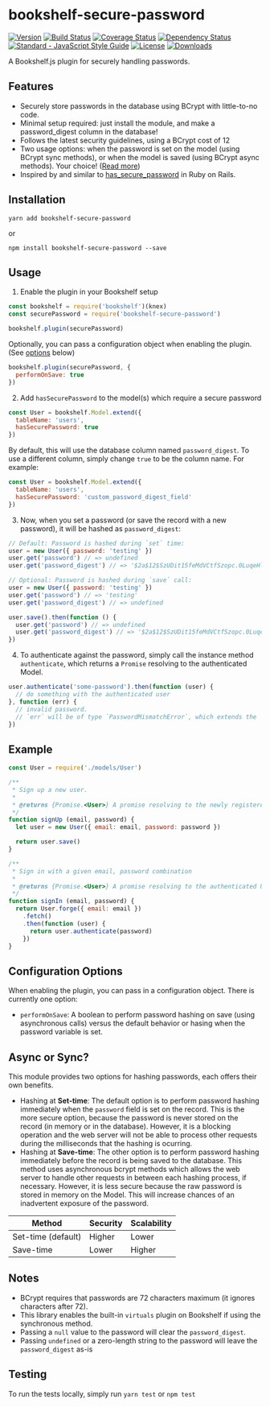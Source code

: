 # bookshelf-secure-password

[![Version](https://img.shields.io/npm/v/bookshelf-secure-password.svg)](https://www.npmjs.com/package/bookshelf-secure-password)
[![Build Status](https://img.shields.io/travis/venables/bookshelf-secure-password/master.svg)](https://travis-ci.org/venables/bookshelf-secure-password)
[![Coverage Status](https://img.shields.io/coveralls/venables/bookshelf-secure-password.svg)](https://coveralls.io/github/venables/bookshelf-secure-password)
[![Dependency Status](https://david-dm.org/venables/bookshelf-secure-password.png)](https://david-dm.org/venables/bookshelf-secure-password)
[![Standard - JavaScript Style Guide](https://img.shields.io/badge/code_style-standard-brightgreen.svg)](http://standardjs.com/)
[![License](https://img.shields.io/npm/l/bookshelf-secure-password.svg)](https://github.com/venables/bookshelf-secure-password/blob/master/LICENSE.txt)
[![Downloads](https://img.shields.io/npm/dm/bookshelf-secure-password.svg)](https://www.npmjs.com/package/bookshelf-secure-password)

A Bookshelf.js plugin for securely handling passwords.

## Features

* Securely store passwords in the database using BCrypt with little-to-no code.
* Minimal setup required: just install the module, and make a password_digest column in the database!
* Follows the latest security guidelines, using a BCrypt cost of 12
* Two usage options: when the password is set on the model (using BCrypt sync methods), or when the model is saved (using BCrypt async methods). Your choice! ([Read more](#async-or-sync))
* Inspired by and similar to [has_secure_password](http://api.rubyonrails.org/classes/ActiveModel/SecurePassword/ClassMethods.html) in Ruby on Rails.

## Installation

```
yarn add bookshelf-secure-password
```

or

```
npm install bookshelf-secure-password --save
```

## Usage

1. Enable the plugin in your Bookshelf setup

  ```javascript
  const bookshelf = require('bookshelf')(knex)
  const securePassword = require('bookshelf-secure-password')

  bookshelf.plugin(securePassword)
  ```

  Optionally, you can pass a configuration object when enabling the plugin. (See [options](#configuration-options) below)

  ```javascript
  bookshelf.plugin(securePassword, {
    performOnSave: true
  })
  ```

2. Add `hasSecurePassword` to the model(s) which require a secure password

  ```javascript
  const User = bookshelf.Model.extend({
    tableName: 'users',
    hasSecurePassword: true
  })
  ```

  By default, this will use the database column named `password_digest`. To use a different column, simply change `true` to be the column name. For example:

  ```javascript
  const User = bookshelf.Model.extend({
    tableName: 'users',
    hasSecurePassword: 'custom_password_digest_field'
  })
  ```

3. Now, when you set a password (or save the record with a new password), it will be hashed as `password_digest`:

  ```javascript
  // Default: Password is hashed during `set` time:
  user = new User({ password: 'testing' })
  user.get('password') // => undefined
  user.get('password_digest') // => '$2a$12$SzUDit15feMdVCtfSzopc.0LuqeHlJInqq/1Ol8uxCC5QydHpVWFy'
  ```

  ```javascript
  // Optional: Password is hashed during `save` call:
  user = new User({ password: 'testing' })
  user.get('password') // => 'testing'
  user.get('password_digest') // => undefined

  user.save().then(function () {
    user.get('password') // => undefined
    user.get('password_digest') // => '$2a$12$SzUDit15feMdVCtfSzopc.0LuqeHlJInqq/1Ol8uxCC5QydHpVWFy'
  })
  ```

4. To authenticate against the password, simply call the instance method `authenticate`, which returns a `Promise` resolving to the authenticated Model.

  ```javascript
  user.authenticate('some-password').then(function (user) {
    // do something with the authenticated user
  }, function (err) {
    // invalid password.
    // `err` will be of type `PasswordMismatchError`, which extends the `Error` class
  })
  ```

## Example

```javascript
const User = require('./models/User')

/**
 * Sign up a new user.
 *
 * @returns {Promise.<User>} A promise resolving to the newly registered User, or rejected with an error.
 */
function signUp (email, password) {
  let user = new User({ email: email, password: password })

  return user.save()
}

/**
 * Sign in with a given email, password combination
 *
 * @returns {Promise.<User>} A promise resolving to the authenticated User, or rejected with a `PasswordMismatchError`.
 */
function signIn (email, password) {
  return User.forge({ email: email })
    .fetch()
    .then(function (user) {
      return user.authenticate(password)
    })
}
```

## Configuration Options

When enabling the plugin, you can pass in a configuration object. There is currently one option:

* `performOnSave`: A boolean to perform password hashing on save (using asynchronous calls) versus the default behavior or hasing when the password variable is set.

## Async or Sync?

This module provides two options for hashing passwords, each offers their own benefits.

* Hashing at **Set-time**: The default option is to perform password hashing immediately when the `password` field is set on the record.  This is the more secure option, because the password is never stored on the record (in memory or in the database). However, it is a blocking operation and the web server will not be able to process other requests during the milliseconds that the hashing is ocurring.
* Hashing at **Save-time**: The other option is to perform password hashing immediately before the record is being saved to the database.  This method uses asynchronous bcrypt methods which allows the web server to handle other requests in between each hashing process, if necessary.  However, it is less secure because the raw password is stored in memory on the Model.  This will increase chances of an inadvertent exposure of the password.

| Method             | Security | Scalability |
| ------------------ | -------- | ----------- |
| Set-time (default) | Higher   | Lower       |
| Save-time          | Lower    | Higher      |


## Notes

* BCrypt requires that passwords are 72 characters maximum (it ignores characters after 72).
* This library enables the built-in `virtuals` plugin on Bookshelf if using the synchronous method.
* Passing a `null` value to the password will clear the `password_digest`.
* Passing `undefined` or a zero-length string to the password will leave the `password_digest` as-is

## Testing

To run the tests locally, simply run `yarn test` or `npm test`
